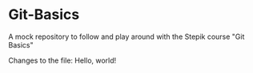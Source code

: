 # Git-Basics
A mock repository to follow and play around with the Stepik course "Git Basics"

Changes to the file: Hello, world!
